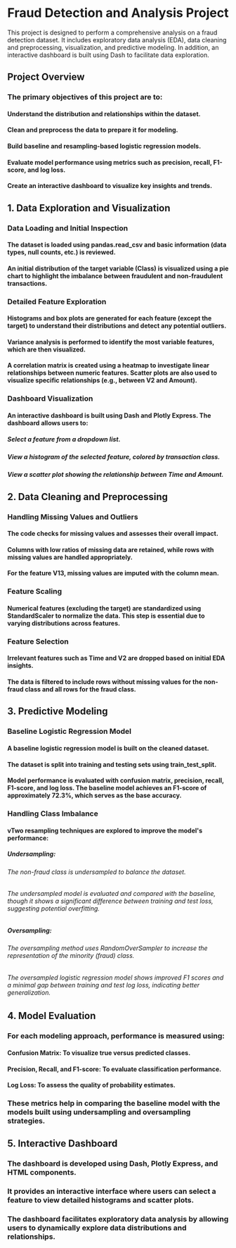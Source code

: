 # Fraud Detection and Analysis Project
This project is designed to perform a comprehensive analysis on a fraud detection dataset. It includes exploratory data analysis (EDA), data cleaning and preprocessing, visualization, and predictive modeling. In addition, an interactive dashboard is built using Dash to facilitate data exploration.

## Project Overview
### The primary objectives of this project are to:

#### Understand the distribution and relationships within the dataset.

#### Clean and preprocess the data to prepare it for modeling.

#### Build baseline and resampling-based logistic regression models.

#### Evaluate model performance using metrics such as precision, recall, F1-score, and log loss.

#### Create an interactive dashboard to visualize key insights and trends.

## 1. Data Exploration and Visualization
### Data Loading and Initial Inspection
#### The dataset is loaded using pandas.read_csv and basic information (data types, null counts, etc.) is reviewed.

#### An initial distribution of the target variable (Class) is visualized using a pie chart to highlight the imbalance between fraudulent and non-fraudulent transactions.

### Detailed Feature Exploration
#### Histograms and box plots are generated for each feature (except the target) to understand their distributions and detect any potential outliers.

#### Variance analysis is performed to identify the most variable features, which are then visualized.

#### A correlation matrix is created using a heatmap to investigate linear relationships between numeric features. Scatter plots are also used to visualize specific relationships (e.g., between V2 and Amount).

### Dashboard Visualization
#### An interactive dashboard is built using Dash and Plotly Express. The dashboard allows users to:

##### Select a feature from a dropdown list.

##### View a histogram of the selected feature, colored by transaction class.

##### View a scatter plot showing the relationship between Time and Amount.

## 2. Data Cleaning and Preprocessing
### Handling Missing Values and Outliers
#### The code checks for missing values and assesses their overall impact.

#### Columns with low ratios of missing data are retained, while rows with missing values are handled appropriately.

#### For the feature V13, missing values are imputed with the column mean.

### Feature Scaling
#### Numerical features (excluding the target) are standardized using StandardScaler to normalize the data. This step is essential due to varying distributions across features.

### Feature Selection
#### Irrelevant features such as Time and V2 are dropped based on initial EDA insights.

#### The data is filtered to include rows without missing values for the non-fraud class and all rows for the fraud class.

## 3. Predictive Modeling
### Baseline Logistic Regression Model
#### A baseline logistic regression model is built on the cleaned dataset.

#### The dataset is split into training and testing sets using train_test_split.

#### Model performance is evaluated with confusion matrix, precision, recall, F1-score, and log loss. The baseline model achieves an F1-score of approximately 72.3%, which serves as the base accuracy.

### Handling Class Imbalance
#### vTwo resampling techniques are explored to improve the model's performance:

##### Undersampling:

###### The non-fraud class is undersampled to balance the dataset.

###### The undersampled model is evaluated and compared with the baseline, though it shows a significant difference between training and test loss, suggesting potential overfitting.

##### Oversampling:

###### The oversampling method uses RandomOverSampler to increase the representation of the minority (fraud) class.

###### The oversampled logistic regression model shows improved F1 scores and a minimal gap between training and test log loss, indicating better generalization.

## 4. Model Evaluation
### For each modeling approach, performance is measured using:

#### Confusion Matrix: To visualize true versus predicted classes.

#### Precision, Recall, and F1-score: To evaluate classification performance.

#### Log Loss: To assess the quality of probability estimates.

### These metrics help in comparing the baseline model with the models built using undersampling and oversampling strategies.

## 5. Interactive Dashboard
### The dashboard is developed using Dash, Plotly Express, and HTML components.

### It provides an interactive interface where users can select a feature to view detailed histograms and scatter plots.

### The dashboard facilitates exploratory data analysis by allowing users to dynamically explore data distributions and relationships.
